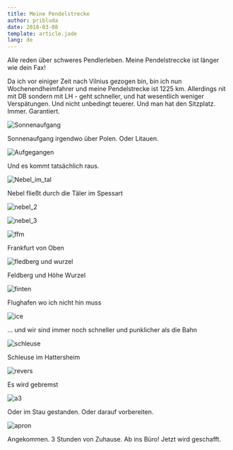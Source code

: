 ```yaml
---
title: Meine Pendelstrecke
author: pribluda
date: 2018-03-08
template: article.jade
lang: de
---
```


Alle reden über schweres Pendlerleben.  Meine Pendelstreccke ist länger wie dein Fax!

<span class="more"></span>


Da ich vor einiger Zeit nach  Vilnius gezogen bin, bin ich nun Wochenendheimfahrer und meine Pendelstrecke ist 1225 km. 
Allerdings nit mit DB sondern mit LH - geht schneller, und hat wesentlich weniger Verspätungen.  Und nicht unbedingt 
teuerer. Und man hat den Sitzplatz. Immer. Garantiert.  

![Sonnenaufgang](./IMG_20180306_070524.jpg)

Sonnenaufgang irgendwo über Polen.  Oder Litauen.

![Aufgegangen](./IMG_20180306_071357_HDR.jpg)

Und es kommt tatsächlich raus. 

![Nebel_im_tal](./IMG_20180306_081649_HDR.jpg)

Nebel fließt durch die Täler im Spessart

![nebel_2](./IMG_20180306_081823_HDR.jpg)

![nebel_3](./IMG_20180306_081947_HDR.jpg)

![ffm](./IMG_20180306_082607.jpg)

Frankfurt von Oben

![fledberg und wurzel](./IMG_20180306_083255_HDR.jpg)

Feldberg und Höhe Wurzel

![finten](./IMG_20180306_083325_HDR.jpg)

Flughafen wo ich nicht hin muss

![ice](./IMG_20180306_083757.jpg)

... und wir sind immer noch schneller und punklicher als die Bahn

![schleuse](./IMG_20180306_083813.jpg)

Schleuse im Hattersheim

![revers](./IMG_20180306_083908.jpg)

Es wird gebremst

![a3](./IMG_20180306_084046.jpg)

Oder im Stau gestanden.  Oder darauf vorbereiten. 

![apron](./IMG_20180306_084238.jpg)

Angekommen.  3 Stunden von Zuhause.  Ab ins Büro! Jetzt wird geschafft.   